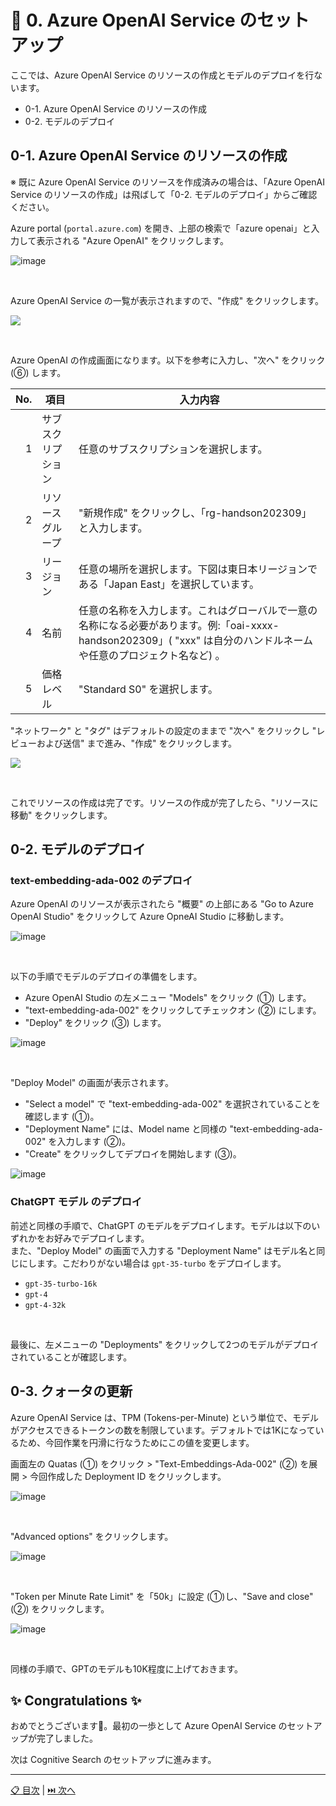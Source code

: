 # 🧪 0. Azure OpenAI Service のセットアップ

ここでは、Azure OpenAI Service のリソースの作成とモデルのデプロイを行ないます。


- 0-1. Azure OpenAI Service のリソースの作成
- 0-2. モデルのデプロイ

## 0-1. Azure OpenAI Service のリソースの作成

※ 既に Azure OpenAI Service のリソースを作成済みの場合は、「Azure OpenAI Service のリソースの作成」は飛ばして「0-2. モデルのデプロイ」からご確認ください。


Azure portal (`portal.azure.com`) を開き、上部の検索で「azure openai」と入力して表示される "Azure OpenAI" をクリックします。

![image](./images/0-1-1.png)

<br>

Azure OpenAI Service の一覧が表示されますので、"作成" をクリックします。


![](./images/0-1-2.png)

<br>

Azure OpenAI の作成画面になります。以下を参考に入力し、"次へ" をクリック (⑥) します。

 No. | 項目 | 入力内容
---: | --- | ---
1 | サブスクリプション | 任意のサブスクリプションを選択します。
2 | リソースグループ | "新規作成" をクリックし、「rg-handson202309」と入力します。
3 | リージョン | 任意の場所を選択します。下図は東日本リージョンである「Japan East」を選択しています。
4 | 名前 | 任意の名称を入力します。これはグローバルで一意の名称になる必要があります。例:「oai-xxxx-handson202309」( "xxx" は自分のハンドルネームや任意のプロジェクト名など) 。
5 | 価格レベル | "Standard S0" を選択します。


"ネットワーク" と "タグ" はデフォルトの設定のままで "次へ" をクリックし "レビューおよび送信" まで進み、"作成" をクリックします。

![](./images/0-1-3.png)

<br>

これでリソースの作成は完了です。リソースの作成が完了したら、"リソースに移動" をクリックします。

## 0-2. モデルのデプロイ

### text-embedding-ada-002 のデプロイ

Azure OpenAI のリソースが表示されたら "概要" の上部にある "Go to Azure OpenAI Studio" をクリックして Azure OpneAI Studio に移動します。

![image](./images/0-2-1.png)

<br>

以下の手順でモデルのデプロイの準備をします。

- Azure OpenAI Studio の左メニュー "Models" をクリック (①) します。
- "text-embedding-ada-002" をクリックしてチェックオン (②) にします。
- "Deploy" をクリック (③) します。

![image](./images/0-2-2.png)

<br>

"Deploy Model" の画面が表示されます。

- "Select a model" で "text-embedding-ada-002" を選択されていることを確認します (①)。
- "Deployment Name" には、Model name と同様の "text-embedding-ada-002" を入力します (②)。
- "Create" をクリックしてデプロイを開始します (③)。

![image](./images/0-2-3.png)

### ChatGPT モデル のデプロイ

前述と同様の手順で、ChatGPT のモデルをデプロイします。モデルは以下のいずれかをお好みでデプロイします。  
また、"Deploy Model" の画面で入力する "Deployment Name" はモデル名と同じにします。こだわりがない場合は `gpt-35-turbo` をデプロイします。

- `gpt-35-turbo-16k`
- `gpt-4`
- `gpt-4-32k`

<br>

最後に、左メニューの "Deployments" をクリックして2つのモデルがデプロイされていることが確認します。

## 0-3. クォータの更新

Azure OpenAI Service は、TPM (Tokens-per-Minute) という単位で、モデルがアクセスできるトークンの数を制限しています。デフォルトでは1Kになっているため、今回作業を円滑に行なうためにこの値を変更します。

画面左の Quatas (①) をクリック > "Text-Embeddings-Ada-002" (②) を展開 > 今回作成した Deployment ID をクリックします。

![image](./images/0-3-1.png)

<br>

"Advanced options" をクリックします。

![image](./images/0-3-2.png)

<br>

"Token per Minute Rate Limit" を「50k」に設定 (①)し、"Save and close" (②) をクリックします。

![image](./images/0-3-3.png)

<br>

同様の手順で、GPTのモデルも10K程度に上げておきます。

## ✨ Congratulations ✨

おめでとうございます🎉。最初の一歩として Azure OpenAI Service のセットアップが完了しました。

次は Cognitive Search のセットアップに進みます。

---

[📋 目次](../README.md) | [⏭️ 次へ](./setup-cognitive-search.md)
